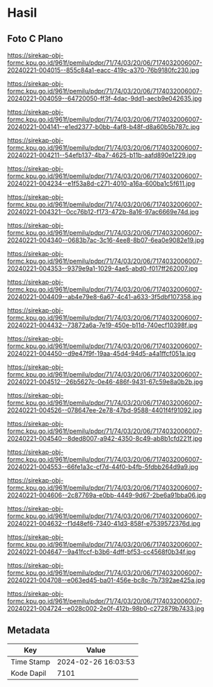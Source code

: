 # Hasil

## Foto C Plano

https://sirekap-obj-formc.kpu.go.id/961f/pemilu/pdpr/71/74/03/20/06/7174032006007-20240221-004015--855c84a1-eacc-419c-a370-76b9180fc230.jpg

https://sirekap-obj-formc.kpu.go.id/961f/pemilu/pdpr/71/74/03/20/06/7174032006007-20240221-004059--64720050-ff3f-4dac-9dd1-aecb9e042635.jpg

https://sirekap-obj-formc.kpu.go.id/961f/pemilu/pdpr/71/74/03/20/06/7174032006007-20240221-004141--e1ed2377-b0bb-4af8-b48f-d8a60b5b787c.jpg

https://sirekap-obj-formc.kpu.go.id/961f/pemilu/pdpr/71/74/03/20/06/7174032006007-20240221-004211--54efb137-4ba7-4625-b11b-aafd890e1229.jpg

https://sirekap-obj-formc.kpu.go.id/961f/pemilu/pdpr/71/74/03/20/06/7174032006007-20240221-004234--e1f53a8d-c271-4010-a16a-600ba1c5f611.jpg

https://sirekap-obj-formc.kpu.go.id/961f/pemilu/pdpr/71/74/03/20/06/7174032006007-20240221-004321--0cc76b12-f173-472b-8a16-97ac6669e74d.jpg

https://sirekap-obj-formc.kpu.go.id/961f/pemilu/pdpr/71/74/03/20/06/7174032006007-20240221-004340--0683b7ac-3c16-4ee8-8b07-6ea0e9082e19.jpg

https://sirekap-obj-formc.kpu.go.id/961f/pemilu/pdpr/71/74/03/20/06/7174032006007-20240221-004353--9379e9a1-1029-4ae5-abd0-f017ff262007.jpg

https://sirekap-obj-formc.kpu.go.id/961f/pemilu/pdpr/71/74/03/20/06/7174032006007-20240221-004409--ab4e79e8-6a67-4c41-a633-3f5dbf107358.jpg

https://sirekap-obj-formc.kpu.go.id/961f/pemilu/pdpr/71/74/03/20/06/7174032006007-20240221-004432--73872a6a-7e19-450e-b11d-740ecf10398f.jpg

https://sirekap-obj-formc.kpu.go.id/961f/pemilu/pdpr/71/74/03/20/06/7174032006007-20240221-004450--d9e47f9f-19aa-45d4-94d5-a4a1ffcf051a.jpg

https://sirekap-obj-formc.kpu.go.id/961f/pemilu/pdpr/71/74/03/20/06/7174032006007-20240221-004512--26b5627c-0e46-486f-9431-67c59e8a0b2b.jpg

https://sirekap-obj-formc.kpu.go.id/961f/pemilu/pdpr/71/74/03/20/06/7174032006007-20240221-004526--078647ee-2e78-47bd-9588-4401f4f91092.jpg

https://sirekap-obj-formc.kpu.go.id/961f/pemilu/pdpr/71/74/03/20/06/7174032006007-20240221-004540--8ded8007-a942-4350-8c49-ab8b1cfd221f.jpg

https://sirekap-obj-formc.kpu.go.id/961f/pemilu/pdpr/71/74/03/20/06/7174032006007-20240221-004553--66fe1a3c-cf7d-44f0-b4fb-5fdbb264d9a9.jpg

https://sirekap-obj-formc.kpu.go.id/961f/pemilu/pdpr/71/74/03/20/06/7174032006007-20240221-004606--2c87769a-e0bb-4449-9d67-2be6a91bba06.jpg

https://sirekap-obj-formc.kpu.go.id/961f/pemilu/pdpr/71/74/03/20/06/7174032006007-20240221-004632--f1d48ef6-7340-41d3-858f-e7539572376d.jpg

https://sirekap-obj-formc.kpu.go.id/961f/pemilu/pdpr/71/74/03/20/06/7174032006007-20240221-004647--9a41fccf-b3b6-4dff-bf53-cc4568f0b34f.jpg

https://sirekap-obj-formc.kpu.go.id/961f/pemilu/pdpr/71/74/03/20/06/7174032006007-20240221-004708--e063ed45-ba01-456e-bc8c-7b7392ae425a.jpg

https://sirekap-obj-formc.kpu.go.id/961f/pemilu/pdpr/71/74/03/20/06/7174032006007-20240221-004724--e028c002-2e0f-412b-98b0-c272879b7433.jpg


## Metadata

| Key        | Value               |
| ---------- | ------------------- |
| Time Stamp | 2024-02-26 16:03:53 |
| Kode Dapil | 7101                |



